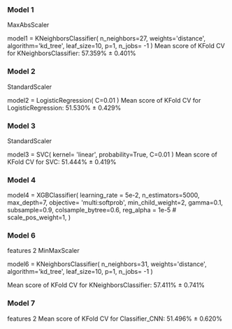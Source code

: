 ### Model 1
MaxAbsScaler

model1 = KNeighborsClassifier(
    n_neighbors=27,
    weights='distance',
    algorithm='kd_tree',
    leaf_size=10,
    p=1,
    n_jobs= -1
)
Mean score of KFold CV for KNeighborsClassifier: 57.359% ± 0.401%

### Model 2
StandardScaler

model2 = LogisticRegression(
    C=0.01
)
Mean score of KFold CV for LogisticRegression: 51.530% ± 0.429%

### Model 3
StandardScaler

model3 = SVC(
    kernel= 'linear',
    probability=True,
    C=0.01
)
Mean score of KFold CV for SVC: 51.444% ± 0.419%

### Model 4

model4 = XGBClassifier( 
    learning_rate = 5e-2, 
    n_estimators=5000, 
    max_depth=7,
    objective= 'multi:softprob',
    min_child_weight=2, 
    gamma=0.1, 
    subsample=0.9, 
    colsample_bytree=0.6,
    reg_alpha = 1e-5
    # scale_pos_weight=1,
)


### Model 6
features 2
MinMaxScaler

model6 = KNeighborsClassifier(
    n_neighbors=31,
    weights='distance',
    algorithm='kd_tree',
    leaf_size=10,
    p=1,
    n_jobs= -1
)

Mean score of KFold CV for KNeighborsClassifier: 57.411% ± 0.741%

### Model 7
features 2
Mean score of KFold CV for Classifier_CNN: 51.496% ± 0.620%

